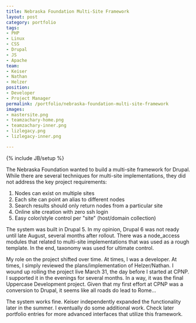 ```yaml
---
title: Nebraska Foundation Multi-Site Framework
layout: post
category: portfolio
tags:
- PHP
- Linux
- CSS
- Drupal
- JS
- Apache
team:
- Keiser
- Nathan
- Helzer
position:
- Developer
- Project Manager
permalink: /portfolio/nebraska-foundation-multi-site-framework
images:
- mastersite.png
- teamzachary-home.png
- teamzachary-inner.png
- lizlegacy.png
- lizlegacy-inner.png

---
```

{% include JB/setup %}
<div id="node-68" class="node node-portfolio node-promoted">
  <div class="content clearfix">
    <div class="field field-name-body field-type-text-with-summary field-label-hidden"><div class="field-items"><div class="field-item even"><p>The Nebraska Foundation wanted to build a multi-site framework for Drupal. While there are several techniques for multi-site implementations, they did not address the key project requirements:</p>
<ol><li>
		Nodes can exist on multiple sites</li>
	<li>
		Each site can point an alias to different nodes</li>
	<li>
		Search results should only return nodes from a particular site</li>
	<li>
		Online site creation with zero ssh login</li>
	<li>
		Easy color/style control per "site" (host/domain collection)</li>
</ol><p>The system was built in Drupal 5. In my opinion, Drupal 6 was not ready until late August, several months after rollout. There was a node_access modules that related to multi-site implementations that was used as a rough template. In the end, taxonomy was used for ultimate control.</p>
<p>My role on the project shifted over time. At times, I was a developer. At times, I simply reviewed the plans/implementation of Helzer/Nathan. I wound up rolling the project live March 31, the day before I started at CPNP. I supported it in the evenings for several months. In a way, it was the final Uppercase Development project. Given that my first effort at CPNP was a conversion to Drupal, it seems like all roads do lead to Rome...</p>
<p>The system works fine. Keiser independently expanded the functionality later in the summer. I eventually do some additional work. Check later portfolio entries for more advanced interfaces that utilize this framework.</p>
</div></div></div>  </div>
</div>
